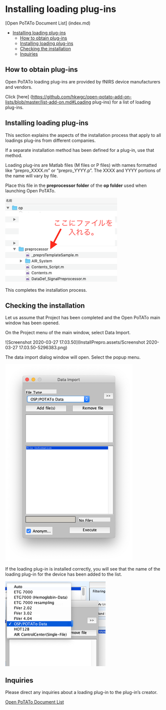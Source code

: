 # Installing loading plug-ins

[Open PoTATo Document List] (index.md)

<!-- TOC -->

- [Installing loading plug-ins](#installing-loading-plug-ins)
    - [How to obtain plug-ins](#how-to-obtain-plug-ins)
    - [Installing loading plug-ins](#installing-loading-plug-ins-1)
    - [Checking the installation](#checking-the-installation)
    - [Inquiries](#inquiries)

<!-- /TOC -->

## How to obtain plug-ins

Open PoTATo loading plug-ins are provided by fNIRS device manufacturers and vendors.

Click [here] (https://github.com/hkwgc/open-potato-add-on-lists/blob/master/list-add-on.md#Loading plug-ins) for a list of loading plug-ins.

## Installing loading plug-ins

This section explains the aspects of the installation process that apply to all loadings plug-ins from different companies.

If a separate installation method has been defined for a plug-in, use that method.

Loading plug-ins are Matlab files (M files or P files) with names formatted like “prepro_XXXX.m” or “prepro_YYYY.p”. The XXXX and YYYY portions of the name will vary by file.

Place this file in the **preprocessor folder** of the **op folder** used when launching Open PoTATo.

![image-20200327165905133](InstallPrepro.assets/image-20200327165905133.png)

This completes the installation process.

## Checking the installation

Let us assume that Project has been completed and the Open PoTATo main window has been opened.

On the Project menu of the main window, select Data Import.

![Screenshot 2020-03-27 17.03.50](InstallPrepro.assets/Screenshot 2020-03-27 17.03.50-5296383.png) 

The data import dialog window will open. Select the popup menu.

![image-20200327170741147](InstallPrepro.assets/image-20200327170741147.png)

If the loading plug-in is installed correctly, you will see that the name of the loading plug-in for the device has been added to the list.

![image-20200327170846412](InstallPrepro.assets/image-20200327170846412.png)

## Inquiries

Please direct any inquiries about a loading plug-in to the plug-in’s creator.

[Open PoTATo Document List](index.md)


